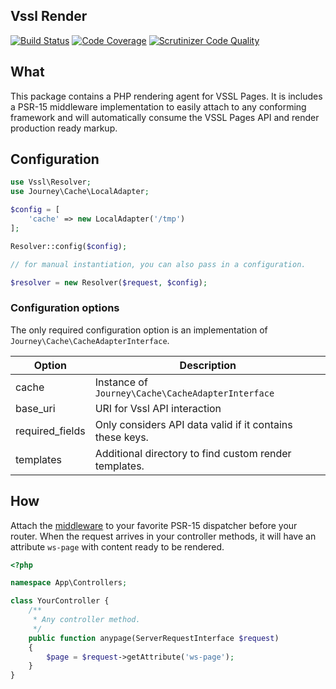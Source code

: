 Vssl Render
-------------
[![Build Status](https://travis-ci.org/journeygroup/vessel-render.svg?branch=master)](https://travis-ci.org/journeygroup/vssl-render)
[![Code Coverage](https://scrutinizer-ci.com/g/journeygroup/vessel-render/badges/coverage.png?b=master)](https://scrutinizer-ci.com/g/journeygroup/vssl-render/?branch=master)
[![Scrutinizer Code Quality](https://scrutinizer-ci.com/g/journeygroup/vessel-render/badges/quality-score.png?b=master)](https://scrutinizer-ci.com/g/journeygroup/vssl-render/?branch=master)

## What

This package contains a PHP rendering agent for VSSL Pages. It is includes a
PSR-15 middleware implementation to easily attach to any conforming framework
and will automatically consume the VSSL Pages API and render production ready
markup.

## Configuration

```php
use Vssl\Resolver;
use Journey\Cache\LocalAdapter;

$config = [
    'cache' => new LocalAdapter('/tmp')
];

Resolver::config($config);

// for manual instantiation, you can also pass in a configuration.

$resolver = new Resolver($request, $config);
```
### Configuration options

The only required configuration option is an implementation of 
`Journey\Cache\CacheAdapterInterface`.

Option          | Description
----------------|---------------------------------------
cache           | Instance of `Journey\Cache\CacheAdapterInterface`
base_uri        | URI for Vssl API interaction
required_fields | Only considers API data valid if it contains these keys.
templates       | Additional directory to find custom render templates.

## How

Attach the [middleware](/src/Middleware.php) to your favorite PSR-15 dispatcher 
before your router. When the request arrives in your controller methods, it will
have an attribute `ws-page` with content ready to be rendered.

```php
<?php

namespace App\Controllers;

class YourController {
    /**
     * Any controller method.
     */
    public function anypage(ServerRequestInterface $request)
    {
        $page = $request->getAttribute('ws-page');
    }
}
```